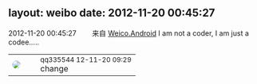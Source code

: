 layout: weibo
date: 2012-11-20 00:45:27
---
<meta name="referrer" content="no-referrer" />

2012-11-20 00:45:27  &nbsp;&nbsp;&nbsp;&nbsp;&nbsp;&nbsp; 来自 <a href="http://app.weibo.com/t/feed/l4RWD" rel="nofollow">Weico.Android</a>
I am not a coder, I am just a codee..... ​​​

<table style="width: 100%;">
  <tr>
    <td style="width: 40px;"><img style="border-radius:50%" src="https://tva4.sinaimg.cn/crop.0.0.180.180.50/7d25944djw1e8qgp5bmzyj2050050aa8.jpg?KID=imgbed,tva&Expires=1624464798&ssig=CH66Mda3v3"></td>
    <td colspan="2"><small>qq335544 12-11-20 09:29</small><br/> change</td>
  </tr>
</table>
